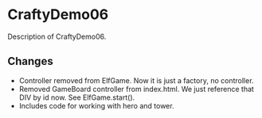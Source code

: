 CraftyDemo06
============

Description of CraftyDemo06.

Changes
-------

- Controller removed from ElfGame. Now it is just a factory, no controller.
- Removed GameBoard controller from index.html. We just reference that DIV by id now. See ElfGame.start().
- Includes code for working with hero and tower.

